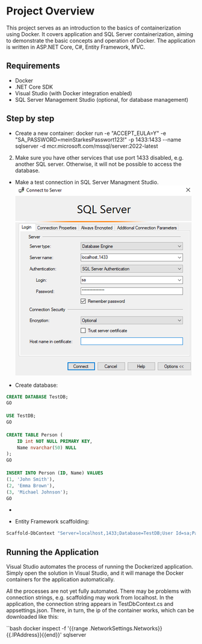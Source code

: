 # Project Overview
This project serves as an introduction to the basics of containerization using Docker. It covers application and SQL Server containerization, aiming to demonstrate the basic concepts and operation of Docker. The application is written in ASP.NET Core, C#, Entity Framework, MVC.

## Requirements
- Docker
- .NET Core SDK
- Visual Studio (with Docker integration enabled)
- SQL Server Management Studio (optional, for database management)

## Step by step
* Create a new container:
docker run -e "ACCEPT_EULA=Y" -e "SA_PASSWORD=meinStarkesPasswort123!" -p 1433:1433 --name sqlserver -d mcr.microsoft.com/mssql/server:2022-latest

2. Make sure you have other services that use port 1433 disabled, e.g. another SQL server. Otherwise, it will not be possible to access the database. 

* Make a test connection in SQL Server Managment Studio. 
![SSMS-Screen](images/ssms.png)

* Create database:
```sql
CREATE DATABASE TestDB;
GO

USE TestDB;
GO

CREATE TABLE Person (
    ID int NOT NULL PRIMARY KEY,
    Name nvarchar(50) NULL
);
GO

INSERT INTO Person (ID, Name) VALUES 
(1, 'John Smith'),
(2, 'Emma Brown'),
(3, 'Michael Johnson');
GO
```

*

* Entity Framework scaffolding:
```bash
Scaffold-DbContext "Server=localhost,1433;Database=TestDB;User Id=sa;Password=meinStarkesPasswort123!;Encrypt=false;" Microsoft.EntityFrameworkCore.SqlServer -OutputDir Data -f
```


## Running the Application

Visual Studio automates the process of running the Dockerized application. Simply open the solution in Visual Studio, and it will manage the Docker containers for the application automatically.

All the processes are not yet fully automated. There may be problems with connection strings, e.g. scaffolding may work from localhost. In the application, the connection string appears in TestDbContext.cs and appsettings.json. There, in turn, the ip of the container works, which can be downloaded like this:

``bash
docker inspect -f '{{range .NetworkSettings.Networks}}{{.IPAddress}}{{end}}' sqlserver
```

